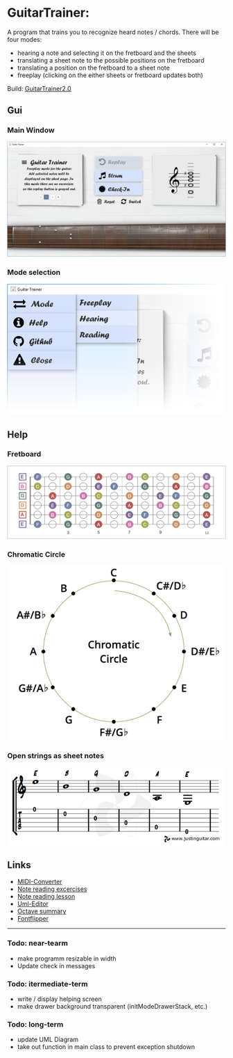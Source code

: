 # GuitarTrainer: 
A program that trains you to recognize heard notes / chords. There will be four modes:
- hearing a note and selecting it on the fretboard and the sheets
- translating a sheet note to the possible positions on the fretboard
- translating a position on the fretboard to a sheet note
- freeplay (clicking on the either sheets or fretboard updates both)

Build: [GuitarTrainer2.0](https://www.dropbox.com/s/f7b4vtv5wjefqzd/GuitarTrainer_2.0.jar?dl=0)

## Gui
### Main Window
![alt text](otherDocs/screenshots/screenshot0904_main.png)

### Mode selection
![alt text](otherDocs/screenshots/screenshot0904_modes.png)

## Help
### Fretboard 
![alt text](otherDocs/diagrams/fretboard-diagram.jpg)

### Chromatic Circle
<img src="https://github.com/derMacon/GuitarTrainer/blob/master/otherDocs/diagrams/chromatic-circle.png" width="600">

### Open strings as sheet notes 
![alt text](otherDocs/diagrams/sheetNotes_openStrings.png)

## Links
- [MIDI-Converter](https://www.zamzar.com/)
- [Note reading excercises](https://www.bonedo.de/artikel/einzelansicht/noten-lesen-lernen-fuer-gitarristen-1-das-notensystem-grundlagen-und-leersaitenspiel.html)
- [Note reading lesson](https://www.youtube.com/watch?v=8Mj6305Rr2w&t=418s)
- [Uml-Editor](http://www.umlet.com/umletino/umletino.html)
- [Octave summary](http://www.musikkunde.info/notenlehre/oktavraeume)
- [Fontflipper](https://fontflipper.com/flip-or-flop)

---

### Todo: near-tearm
- make programm resizable in width
- Update check in messages

### Todo: itermediate-term
- write / display helping screen
- make drawer background transparent (initModeDrawerStack, etc.)

### Todo: long-term
- update UML Diagram 
- take out function in main class to prevent exception shutdown

